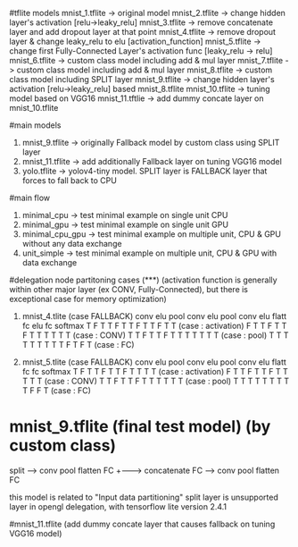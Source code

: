 #tflite models
mnist_1.tflite -> original model 
mnist_2.tflite -> change hidden layer's activation [relu->leaky_relu]
mnist_3.tflite -> remove concatenate layer and add dropout layer at that point
mnist_4.tflite -> remove dropout layer & change leaky_relu to elu [activation_function]
mnist_5.tflite -> change first Fully-Connected Layer's activation func [leaky_relu -> relu]
mnist_6.tflite -> custom class model including add & mul layer
mnist_7.tflite -> custom class model including add & mul layer
mnist_8.tflite -> custom class model including SPLIT layer
mnist_9.tflite -> change hidden layer's activation [relu->leaky_relu] based mnist_8.tflite
mnist_10.tflite -> tuning model based on VGG16 
mnist_11.tftlie -> add dummy concate layer on mnist_10.tflite 

#main models
1. mnist_9.tflite -> originally Fallback model by custom class using SPLIT layer
2. mnist_11.tflite -> add additionally Fallback layer on tuning VGG16 model
3. yolo.tflite -> yolov4-tiny model. SPLIT layer is FALLBACK layer that forces to fall back to CPU

#main flow
1. minimal_cpu -> test minimal example on single unit CPU 
2. minimal_gpu -> test minimal example on single unit GPU
3. minimal_cpu_gpu -> test minimal example on multiple unit, CPU & GPU without any data exchange
4. unit_simple -> test minimal example on multiple unit, CPU & GPU with data exchange


#delegation node partitoning cases (***)
(activation function is generally within other major layer (ex CONV, Fully-Connected), but there is exceptional case for memory optimization)

1. mnist_4.tlite (case FALLBACK)
conv elu pool conv elu pool conv elu flatt fc elu fc softmax
  T   F   T     T   F    T    T   F    T   T   F  T     T    (case : activation)
  F   T   T     F   T    T    F   T    T   T   T  T     T    (case : CONV)
  T   T   F     T   T    F    T   T    T   T   T  T     T    (case : pool)
  T   T   T     T   T    T    T   T    T   F   T  F     T    (case : FC)  

2. mnist_5.tlite (case FALLBACK)
conv elu pool conv elu pool conv elu flatt fc fc softmax
  T   F   T     T   F    T    T   F    T   T   T     T    (case : activation)
  F   T   T     F   T    T    F   T    T   T   T     T    (case : CONV)
  T   T   F     T   T    F    T   T    T   T   T     T    (case : pool)
  T   T   T     T   T    T    T   T    T   F   F     T    (case : FC)  


# mnist_9.tflite (final test model) (by custom class)
split --> conv pool flatten FC
                                +---> concatenate FC
      --> conv pool flatten FC

this model is related to "Input data partitioning"
split layer is unsupported layer in opengl delegation, with tensorflow lite version 2.4.1


#mnist_11.tflite (add dummy concate layer that causes fallback  on tuning VGG16 model)


